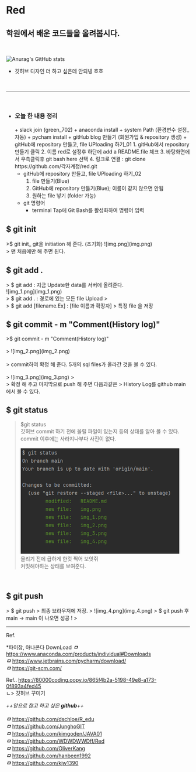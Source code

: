 # Red
 <h2>학원에서 배운 코드들을 올려봅시다.</h2>

   <br>

![Anurag's GitHub stats](https://github-readme-stats.vercel.app/api?username=YoonHwa-P&show_icons=true&theme=radical)
<br>
 + 깃허브 디자인 더 하고 싶은데 안되넹 흐흐 
<br>
<hr>

<br>
<body style="bg-color:pink;">

 - <h3>오늘 한 내용 정리</h3>
   + slack join (green_702)
   + anaconda install 
     + system Path (환경변수 설정_자동)
   + pycham install
   + gitHub blog 만들기 (회원가입 & repository 생성)
   + gitHub에 repository 만들고, file UPloading 하기_01
     1. gitHub에서  repository 만들기 클릭
     2. 이름 red로 설정후 하단에 add a README.file 체크
     3. 바탕화면에서 우측클릭후 git bash here 선택
     4. 링크로 연결 : git clone https://github.com/각자계정/red.git
   
   + gitHub에 repository 만들고, file UPloading 하기_02
        1. file 만들기(Blue) 
        2. GitHub에 repository 만들기(Blue); 이름이 같지 않으면 안됨
        3. 원하는 file 넣기 (folder 가능)
   + git 명령어
     + terminal Tap에 Git Bash를 활성화하여 명령어 입력
     
 <h2>$ git init</h2>
   >$ git init_ git을 initiation 해 준다. (초기화)
     ![img.png](img.png) <br>
   > 맨 처음에만 해 주면 된다.
   <br>

<h2>$ git add .</h2>
   > $ git add : 지금 Update한 data를 서버에 올려준다.<br>
     ![img_1.png](img_1.png) <br>
   > $ git add . : 경로에 있는 모든 file Upload
   > <br>
   > $ git add [filename.Ex] : [file 이름과 확장자] 
   > 특정 file 을 저장
   <br>

<h2>$ git commit - m "Comment(History log)"</h2>
   >$ git commit - m "Comment(History log)" <br><br>
   > ![img_2.png](img_2.png)<br><br>
   > commit하여 확정 해 준다. 5개의 sql files가 올라간 것을 볼 수 있다.
    <br><br>
   > ![img_3.png](img_3.png)
   ><br>
   > 확정 해 주고 마지막으로 push 해 주면 다음과같은 
   > History Log를 github main에서 볼 수 있다.
   <br>

<h2>$ git status</h2>

> $git status <br>
> 깃허브 commit 하기 전에 올릴 파일이 있는지 등의 상태를 알아 볼 수 있다. <br>
> commit 이후에는 사라지나부다 사진이 없다. <br><br>
> ![img_5.png](img_5.png) <br>
> 올리기 전에 급하게 한컷 찍어 보앗쥐 <br>
> 커밋해야하는 상태를 보여준다.
   <br>

<h2>$ git push</h2>
> $ git push
> 최종 브라우저에 저장. 
> ![img_4.png](img_4.png)
> $ git push 후 main -> main 이 나오면 성공 ! 
> 


</body>

   <br>
<hr>

Ref.

*파이참, 아나콘다 DownLoad
**_ㅁ_**  https://www.anaconda.com/products/individual#Downloads <br>
**_ㅁ_**  https://www.jetbrains.com/pycharm/download/ <br>
**_ㅁ_**  https://git-scm.com/

Ref..
https://80000coding.oopy.io/865f4b2a-5198-49e8-a173-0f893a4fed45
    <br> ㄴ> 깃허브 꾸미기

_++_앞으로 참고 하고 싶은 **github**_++_
<br>
<br>
**_ㅁ_** https://github.com/dschloe/R_edu <br>
**_ㅁ_** https://github.com/JunghoGIT <br>
**_ㅁ_** https://github.com/kimgoden/JAVA01 <br>
**_ㅁ_** https://github.com/WDWDWWDff/Red <br>
**_ㅁ_** https://github.com/OliverKang <br>
**_ㅁ_** https://github.com/hanbeen1992 <br>
**_ㅁ_** https://github.com/kjw1390 <br>